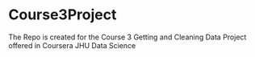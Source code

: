 # Course3Project
The Repo is created for the Course 3 Getting and Cleaning Data Project offered in Coursera JHU Data Science
